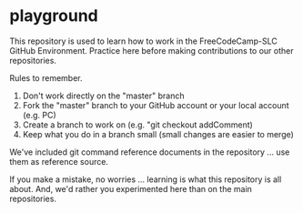 # playground
This repository is used to learn how to work in the FreeCodeCamp-SLC GitHub Environment. Practice here before making contributions to our other repositories.

Rules to remember.
1. <Critical> Don't work directly on the "master" branch
2. Fork the "master" branch  to your GitHub account or your local account (e.g. PC)
3. Create a branch to work on (e.g. "git checkout addComment)
4. Keep what you do in a branch small (small changes are easier to merge)

We've included git command reference documents in the repository ... use them as reference source.

If you make a mistake, no worries ... learning is what this repository is all about.  And, we'd rather you experimented here than on the main repositories.
